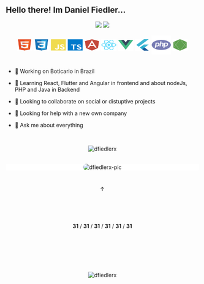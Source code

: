 ## Hello there! Im Daniel Fiedler...

  <div align="center">

  <img height="190em" src="https://github-readme-stats.vercel.app/api?username=dfiedlerx&show_icons=true&theme=light&include_all_commits=true&count_private=true"/>
  <img height="190em" src="https://github-readme-stats.vercel.app/api/top-langs/?username=dfiedlerx&layout=compact&langs_count=10&theme=light"/>

</div>
    
  <div align="center" style="margin-bottom: 35px; display: inline_block"><br>
      <img align="center" alt="dfiedlerx-HTML" height="30" width="40" src="https://raw.githubusercontent.com/devicons/devicon/master/icons/html5/html5-original.svg">
  <img align="center" alt="dfiedlerx-CSS" height="30" width="40" src="https://raw.githubusercontent.com/devicons/devicon/master/icons/css3/css3-original.svg">
  <img align="center" alt="dfiedlerx-Js" height="30" width="40" src="https://raw.githubusercontent.com/devicons/devicon/master/icons/javascript/javascript-plain.svg">
    <img align="center" alt="dfiedlerx-Typescript" height="30" width="40" src="https://raw.githubusercontent.com/devicons/devicon/master/icons/typescript/typescript-plain.svg">
    <img align="center" alt="dfiedlerx-Angular" height="30" width="40" src="https://raw.githubusercontent.com/devicons/devicon/master/icons/angularjs/angularjs-plain.svg">
  <img align="center" alt="dfiedlerx-React" height="30" width="40" src="https://raw.githubusercontent.com/devicons/devicon/master/icons/react/react-original.svg">
    <img align="center" alt="dfiedlerx-Vue" height="30" width="40" src="https://raw.githubusercontent.com/devicons/devicon/master/icons/vuejs/vuejs-original.svg">
    <img align="center" alt="dfiedlerx-Flutter" height="30" width="40" src="https://raw.githubusercontent.com/devicons/devicon/master/icons/flutter/flutter-original.svg">
    
  <img align="center" alt="dfiedlerx-php" height="50" src="https://raw.githubusercontent.com/devicons/devicon/master/icons/php/php-plain.svg">
    <img align="center" alt="dfiedlerx-Node" height="30" width="40" src="https://raw.githubusercontent.com/devicons/devicon/master/icons/nodejs/nodejs-plain.svg">
</div>
  
  
  
  <div>
  
- 🔭 Working on Boticario in Brazil
- 🌱 Learning React, Flutter and Angular in frontend and about nodeJs, PHP and Java in Backend
- 👯 Looking to collaborate on social or distuptive projects
- 🤔 Looking for help with a new own company
- 💬 Ask me about everything

  </div>
  
&nbsp;&nbsp;
<p align="center">
   <img src="https://github-streak-stats-ruby.vercel.app/?user=dfiedlerx&theme=light" alt="dfiedlerx" style="width: 70%" /> 
</p>
&nbsp;&nbsp;

 <div align="center" style="width: 100%; background-color: #FFF;">
      <img alt="dfiedlerx-pic" height="200" style="border-radius:50px;" src="https://pm1.aminoapps.com/7487/360633693c9f35be0b465057f2694de68dfa7bc9r1-500-359v2_00.jpg">
  </div>

<div align="center" style='padding-top: 40px; padding-bottom: 40px;'>↑  </div>
  <div align="center" style='padding-top: 40px; padding-bottom: 40px;'>
    <strong>31</strong> / <strong>31</strong> / <strong>31</strong> / <strong>31</strong> / <strong>31</strong> / <strong>31</strong> 
  </div>
&nbsp;&nbsp;&nbsp;&nbsp;

  <div style='text-align: center; width: 100%; padding-top: 40px'>

<p align="center"> <img src="https://github-profile-trophy.vercel.app/?username=dfiedlerx" alt="dfiedlerx" /> </p>

</div>

